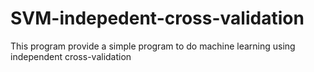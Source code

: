 # SVM-indepedent-cross-validation
This program provide a simple program to do machine learning using independent cross-validation 
